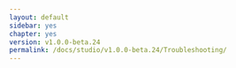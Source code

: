 ```yaml
---
layout: default
sidebar: yes
chapter: yes
version: v1.0.0-beta.24
permalink: /docs/studio/v1.0.0-beta.24/Troubleshooting/
---
```


